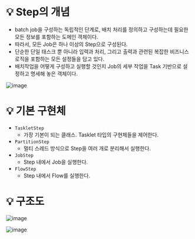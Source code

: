 # 💡 Step의 개념

- batch job을 구성하는 독립적인 단계로, 배치 처리를 정의하고 구성하는데 필요한 모든 정보를 포함하는 도메인 객체이다.
- 따라서, 모든 Job은 하나 이상의 Step으로 구성된다.
- 단순한 단일 태스크 뿐 아니라 입력과 처리, 그리고 출력과 관련된 복잡한 비즈니스 로직을 포함하는 모든 설정들을 담고 있다.
- 배치작업을 어떻게 구성하고 실행할 것인지 Job의 세부 작업을 Task 기반으로 설정하고 명세해 놓은 객체이다.

![image](https://github.com/user-attachments/assets/8693813a-cdb3-402a-88f7-85e301136860)


# 💡 기본 구현체

- `TaskletStep`
  - 가장 기본이 되는 클래스. Tasklet 타입의 구현체들을 제어한다.
- `PartitionStep`
  - 멀티 스레드 방식으로 Step을 여러 개로 분리해서 실행한다.
- `JobStep`
  - Step 내에서 Job을 실행한다.
- `FlowStep`
  - Step 내에서 Flow를 실행한다.
 
# 💡 구조도

![image](https://github.com/user-attachments/assets/47a8424b-905e-4e16-a8b8-d04f78832b63)

![image](https://github.com/user-attachments/assets/87e3eebb-d3d0-4c2a-ae59-cbeb1ba87408)
